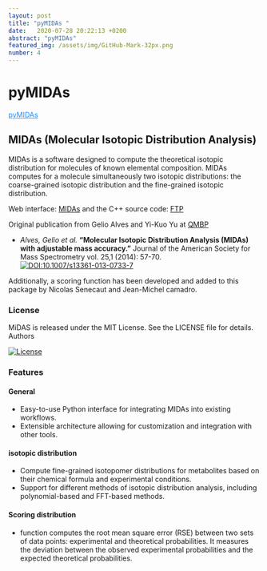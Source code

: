 ```yaml
---
layout: post
title: "pyMIDAs "
date:   2020-07-28 20:22:13 +0200
abstract: "pyMIDAs"
featured_img: /assets/img/GitHub-Mark-32px.png
number: 4
---
```


# pyMIDAs

<a href="https://github.com/Nohic56/pyMIDAs" style="color: dodgerblue;">pyMIDAs</a>

## MIDAs (Molecular Isotopic Distribution Analysis)

MIDAs is a software designed to compute the theoretical isotopic distribution for molecules of known elemental composition. MIDAs computes for a molecule simultaneously two isotopic distributions: the coarse-grained isotopic distribution and the fine-grained isotopic distribution.

Web interface: [MIDAs](https://www.ncbi.nlm.nih.gov/CBBresearch/Yu/midas/index.html) and the 
C++ source code: [FTP](https://ftp.ncbi.nlm.nih.gov/pub/qmbp/qmbp_ms/MIDAs)

Original publication from Gelio Alves and Yi-Kuo Yu at [QMBP](https://www.ncbi.nlm.nih.gov/CBBresearch/Yu/index.html)

- *Alves, Gelio et al.* **“Molecular Isotopic Distribution Analysis (MIDAs) with adjustable mass accuracy.”** Journal of the American Society for Mass Spectrometry vol. 25,1 (2014): 57-70. [![DOI:10.1007/s13361-013-0733-7](https://zenodo.org/badge/DOI/10.1007/978-3-319-76207-4_15.svg)](https://doi.org/10.1007/s13361-013-0733-7)


Additionally, a scoring function has been developed and added to this package by Nicolas Senecaut and Jean-Michel camadro.
### License

MiDAS is released under the MIT License. See the LICENSE file for details.
Authors

[![License](https://img.shields.io/badge/License-MIT-blue.svg)](LICENSE)


### Features
#### General
- Easy-to-use Python interface for integrating MIDAs into existing workflows.
- Extensible architecture allowing for customization and integration with other tools.
#### isotopic distribution
- Compute fine-grained isotopomer distributions for metabolites based on their chemical formula and experimental conditions.
- Support for different methods of isotopic distribution analysis, including polynomial-based and FFT-based methods.
#### Scoring distribution
- function computes the root mean square error (RSE) between two sets of data points: experimental and theoretical probabilities. It measures the deviation between the observed experimental probabilities and the expected theoretical probabilities.

